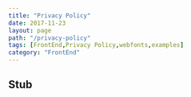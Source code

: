 ```yaml
---
title: "Privacy Policy"
date: 2017-11-23
layout: page
path: "/privacy-policy"
tags: [FrontEnd,Privacy Policy,webfonts,examples]
category: "FrontEnd"
---
```

## Stub
